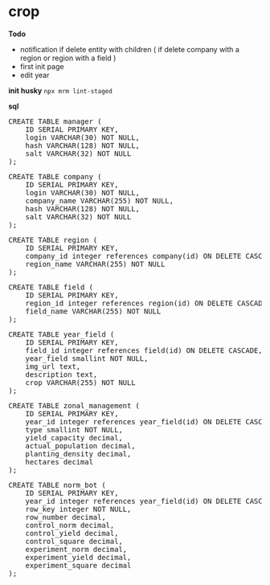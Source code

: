 # crop

**Todo**

 - notification if delete entity with children ( if delete company with a region or region with a field )
 - first init page
 - edit year

**init husky**
`npx mrm lint-staged`

**sql**

<pre>
CREATE TABLE manager (
    ID SERIAL PRIMARY KEY,
    login VARCHAR(30) NOT NULL,
    hash VARCHAR(128) NOT NULL,
    salt VARCHAR(32) NOT NULL
);
</pre>

<pre>
CREATE TABLE company (
    ID SERIAL PRIMARY KEY,
    login VARCHAR(30) NOT NULL,
    company_name VARCHAR(255) NOT NULL,
    hash VARCHAR(128) NOT NULL,
    salt VARCHAR(32) NOT NULL
);
</pre>

<pre>
CREATE TABLE region (
    ID SERIAL PRIMARY KEY,
    company_id integer references company(id) ON DELETE CASCADE,
    region_name VARCHAR(255) NOT NULL
);
</pre>

<pre>
CREATE TABLE field (
    ID SERIAL PRIMARY KEY,
    region_id integer references region(id) ON DELETE CASCADE,
    field_name VARCHAR(255) NOT NULL
);
</pre>

<pre>
CREATE TABLE year_field (
    ID SERIAL PRIMARY KEY,
    field_id integer references field(id) ON DELETE CASCADE,
    year_field smallint NOT NULL,
    img_url text,
    description text,
    crop VARCHAR(255) NOT NULL
);
</pre>

<pre>
CREATE TABLE zonal_management (
    ID SERIAL PRIMARY KEY,
    year_id integer references year_field(id) ON DELETE CASCADE,
    type smallint NOT NULL,
    yield_capacity decimal,
    actual_population decimal,
    planting_density decimal,
    hectares decimal
);
</pre>

<pre>
CREATE TABLE norm_bot (
    ID SERIAL PRIMARY KEY,
    year_id integer references year_field(id) ON DELETE CASCADE,
    row_key integer NOT NULL,
    row_number decimal,
    control_norm decimal,
    control_yield decimal,
    control_square decimal,
    experiment_norm decimal,
    experiment_yield decimal,
    experiment_square decimal
);
</pre>
